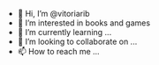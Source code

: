 - 👋 Hi, I’m @vitoriarib
- 👀 I’m interested in books and games
- 🌱 I’m currently learning ...
- 💞️ I’m looking to collaborate on ...
- 📫 How to reach me ...

<!---
vitoriarib/vitoriarib is a ✨ special ✨ repository because its `README.md` (this file) appears on your GitHub profile.
You can click the Preview link to take a look at your changes.
--->

